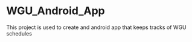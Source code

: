 # WGU_Android_App
This project is used to create and android app that keeps tracks of WGU schedules
